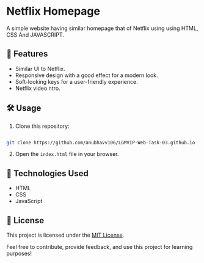 # Netflix Homepage

A simple website having similar homepage
that of Netflix using using HTML,
CSS And JAVASCRIPT.

## 🚀 Features

- Similar UI to Netflix.
- Responsive design with a good effect for a modern look.
- Soft-looking keys for a user-friendly experience.
- Netflix video ntro.

## 🛠️ Usage

1. Clone this repository: 
```bash 

git clone https://github.com/anubhavv106/LGMVIP-Web-Task-03.github.io
   ```
2. Open the `index.html` file in your browser.

## 🧰 Technologies Used

- HTML
- CSS
- JavaScript

## 📝 License

This project is licensed under the [MIT License](LICENSE).

Feel free to contribute, provide feedback, and use this project for learning purposes!




